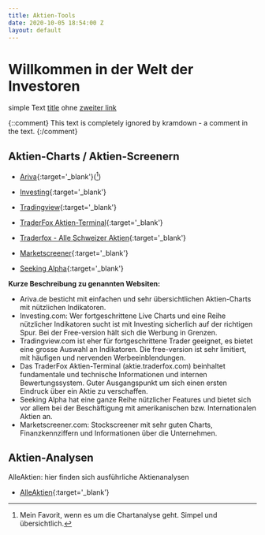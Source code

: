 ```yaml
---
title: Aktien-Tools
date: 2020-10-05 18:54:00 Z
layout: default
---
```


# Willkommen in der Welt der Investoren

simple Text
[title](https://www.example.com)
ohne
[zweiter link](https://example.com)

{::comment}
This text is completely ignored by kramdown - a comment in the text.
{:/comment}

## Aktien-Charts / Aktien-Screenern

- [Ariva](<https://www.ariva.de/>){:target='_blank'}([^1])
- [Investing](<https://www.investing.com/charts/live-charts>){:target='_blank'}
- [Tradingview](<https://www.tradingview.com/>){:target='_blank'}
- [TraderFox Aktien-Terminal](<https://aktie.traderfox.com/>){:target='_blank'}
- [Traderfox - Alle Schweizer Aktien](<https://traderfox.de/aktien/alle-schweizer-aktien-bestandteile>){:target='_blank'}
- [Marketscreener](<https://ch.marketscreener.com/>){:target='_blank'} 

- [Seeking Alpha](<https://seekingalpha.com/>){:target='_blank'}

**Kurze Beschreibung zu genannten Websiten:**

- Ariva.de besticht mit einfachen und sehr übersichtlichen Aktien-Charts mit nützlichen Indikatoren.
- Investing.com: Wer fortgeschrittene Live Charts und eine Reihe nützlicher Indikatoren sucht ist mit Investing sicherlich auf der richtigen Spur. Bei der Free-version hält sich die Werbung in Grenzen.
- Tradingview.com ist eher für fortgeschrittene Trader geeignet, es bietet eine grosse Auswahl an Indikatoren. Die free-version ist sehr limitiert, mit häufigen und nervenden Werbeeinblendungen.
- Das TraderFox Aktien-Terminal (aktie.traderfox.com) beinhaltet fundamentale und technische Informationen und internen Bewertungssystem. Guter Ausgangspunkt um sich einen ersten Eindruck über ein Aktie zu verschaffen. 
- Seeking Alpha hat eine ganze Reihe nützlicher Features und bietet sich vor allem bei der Beschäftigung mit amerikanischen bzw. Internationalen Aktien an.
- Marketscreener.com: Stockscreener mit sehr guten Charts, Finanzkennziffern und Informationen über die Unternehmen.

## Aktien-Analysen

AlleAktien: hier finden sich ausführliche Aktienanalysen

- [AlleAktien](<https://www.alleaktien.de/> "AlleAktien.de"){:target='_blank'}

[^1]: Mein Favorit, wenn es um die Chartanalyse geht. Simpel und übersichtlich.